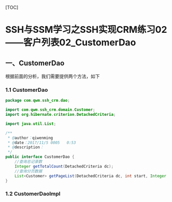 [TOC]

# SSH与SSM学习之SSH实现CRM练习02——客户列表02_CustomerDao

## 一、CustomerDao

根据前面的分析，我们需要提供两个方法，如下

### 1.1 CustomerDao

```java
package com.qwm.ssh_crm.dao;

import com.qwm.ssh_crm.domain.Customer;
import org.hibernate.criterion.DetachedCriteria;

import java.util.List;

/**
 * @author：qiwenming
 * @date：2017/11/5 0005   0:53
 * @description：
 */
public interface CustomerDao {
    //查询总记录数
    Integer getTotalCount(DetachedCriteria dc);
    //查询分页数据
    List<Customer> getPageList(DetachedCriteria dc, int start, Integer pageSize);
}
```

### 1.2 CustomerDaoImpl

```java

```
